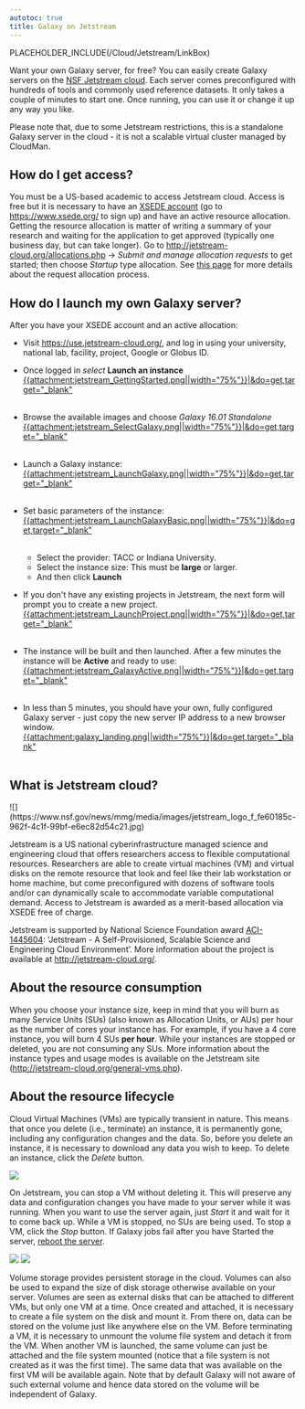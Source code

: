 ```yaml
---
autotoc: true
title: Galaxy on Jetstream
---
```


PLACEHOLDER_INCLUDE(/Cloud/Jetstream/LinkBox)

<div class='right'></div> 

Want your own Galaxy server, for free? You can easily create Galaxy servers on the [NSF Jetstream cloud](http://jetstream-cloud.org/). Each server comes preconfigured with hundreds of tools and commonly used reference datasets. It only takes a couple of minutes to start one. Once running, you can use it or change it up any way you like.

Please note that, due to some Jetstream restrictions, this is a standalone Galaxy server in the cloud - it is not a scalable virtual cluster managed by CloudMan. 

## How do I get access?
You must be a US-based academic to access Jetstream cloud. Access is free but it is necessary to have an [XSEDE account](https://www.xsede.org/user-portal) (go to https://www.xsede.org/ to sign up) and have an active resource allocation. Getting the resource allocation is matter of writing a summary of your research and waiting for the application to get approved (typically one business day, but can take longer). Go to http://jetstream-cloud.org/allocations.php → *Submit and manage allocation requests* to get started; then choose *Startup* type allocation. See [this page](/src/Cloud/Jetstream/Allocation/index.md) for more details about the request allocation process.

## How do I launch my own Galaxy server?
After you have your XSEDE account and an active allocation:
* Visit https://use.jetstream-cloud.org/, and log in using your university, national lab, facility, project, Google or Globus ID.

* Once logged in *select* **Launch an instance**
    [{{attachment:jetstream_GettingStarted.png||width="75%"}}|&do=get,target="_blank"](ATTACHMENT_URLjetstream_GettingStarted.png)<br /><br />

* Browse the available images and choose *Galaxy 16.01 Standalone*
    [{{attachment:jetstream_SelectGalaxy.png||width="75%"}}|&do=get,target="_blank"](ATTACHMENT_URLjetstream_SelectGalaxy.png)<br /><br />

* Launch a Galaxy instance:
    [{{attachment:jetstream_LaunchGalaxy.png||width="75%"}}|&do=get,target="_blank"](ATTACHMENT_URLjetstream_LaunchGalaxy.png)<br /><br />

* Set basic parameters of the instance:
    [{{attachment:jetstream_LaunchGalaxyBasic.png||width="75%"}}|&do=get,target="_blank"](ATTACHMENT_URLjetstream_LaunchGalaxyBasic.png)<br /><br />
  * Select the provider: TACC or Indiana University.
  * Select the instance size:  This must be **large** or larger.
  * And then click **Launch**

* If you don't have any existing projects in Jetstream, the next form will prompt you to create a new project.
    [{{attachment:jetstream_LaunchProject.png||width="75%"}}|&do=get,target="_blank"](ATTACHMENT_URLjetstream_LaunchProject.png)<br /><br />

* The instance will be built and then launched.  After a few minutes the instance will be **Active** and ready to use:
    [{{attachment:jetstream_GalaxyActive.png||width="75%"}}|&do=get,target="_blank"](ATTACHMENT_URLjetstream_GalaxyActive.png)<br /><br />

* In less than 5 minutes, you should have your own, fully configured Galaxy server - just copy the new server IP address to a new browser window.
    [{{attachment:galaxy_landing.png||width="75%"}}|&do=get,target="_blank"](ATTACHMENT_URLgalaxy_landing.png)<br /><br />

## What is Jetstream cloud?

<div class='right'>![](https://www.nsf.gov/news/mmg/media/images/jetstream_logo_f_fe60185c-962f-4c1f-99bf-e6ec82d54c21.jpg)</div>

Jetstream is a US national cyberinfrastructure managed science and engineering cloud that offers researchers access to flexible computational resources. Researchers are able to create virtual machines (VM) and virtual disks on the remote resource that look and feel like their lab workstation or home machine, but come preconfigured with dozens of software tools and/or can dynamically scale to accommodate variable computational demand. Access to Jetstream is awarded as a merit-based allocation via XSEDE free of charge.

Jetstream is supported by National Science Foundation award [ACI-1445604](http://www.nsf.gov/awardsearch/showAward?AWD_ID=1445604): 'Jetstream - A Self-Provisioned, Scalable Science and Engineering Cloud Environment’. More information about the project is available at http://jetstream-cloud.org/.

## About the resource consumption
When you choose your instance size, keep in mind that you will burn as many Service Units (SUs) (also known as Allocation Units, or AUs) per hour as the number of cores your instance has. For example, if you have a 4 core instance, you will burn 4 SUs **per hour**. While your instances are stopped or deleted, you are not consuming any SUs. More information about the instance types and usage modes is available on the Jetstream site (http://jetstream-cloud.org/general-vms.php).

## About the resource lifecycle
Cloud Virtual Machines (VMs) are typically transient in nature. This means that once you delete (i.e., terminate) an instance, it is permanently gone, including any configuration changes and the data. So, before you delete an instance, it is necessary to download any data you wish to keep. To delete an instance, click the *Delete* button.

![](http://i.imgur.com/m9s9h6T.png)

On Jetstream, you can stop a VM without deleting it. This will preserve any data and configuration changes you have made to your server while it was running. When you want to use the server again, just *Start* it and wait for it to come back up. While a VM is stopped, no SUs are being used. To stop a VM, click the *Stop* button. If Galaxy jobs fail after you have Started the server, [reboot the server](/Cloud/Jetstream/FAQ#how_do_i_restart_my_jetstream_galaxy_server3f).

![](http://i.imgur.com/VCRTUS2.png) ![](http://i.imgur.com/KL6LqsZ.png)

Volume storage provides persistent storage in the cloud. Volumes can also be used to expand the size of disk storage otherwise available on your server. Volumes are seen as external disks that can be attached to different VMs, but only one VM at a time. Once created and attached, it is necessary to create a file system on the disk and mount it. From there on, data can be stored on the volume just like anywhere else on the VM. Before terminating a VM, it is necessary to unmount the volume file system and detach it from the VM. When another VM is launched, the same volume can just be attached and the file system mounted (notice that a file system is not created as it was the first time). The same data that was available on the first VM will be available again. Note that by default Galaxy will not aware of such external volume and hence data stored on the volume will be independent of Galaxy.
